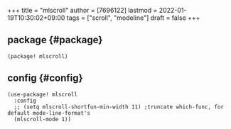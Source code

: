 +++
title = "mlscroll"
author = [7696122]
lastmod = 2022-01-19T10:30:02+09:00
tags = ["scroll", "modeline"]
draft = false
+++

## package {#package}

```elisp
(package! mlscroll)
```


## config {#config}

```elisp
(use-package! mlscroll
  :config
  ;; (setq mlscroll-shortfun-min-width 11) ;truncate which-func, for default mode-line-format's
  (mlscroll-mode 1))
```
